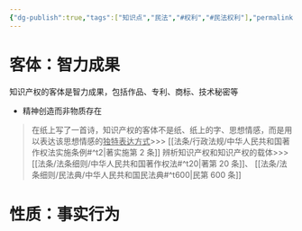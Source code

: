 ```yaml
---
{"dg-publish":true,"tags":["知识点","民法","#权利","#民法权利"],"permalink":"/学习笔记studyup/民法总论/知识产权/","dgPassFrontmatter":true,"created":"2024-07-12T15:31:16.073+08:00","updated":"2024-11-11T22:37:44.286+08:00"}
---
```


# 客体：智力成果
知识产权的客体是智力成果，包括作品、专利、商标、技术秘密等
- 精神创造而非物质存在
>在纸上写了一首诗，知识产权的客体不是纸、纸上的字、思想情感，而是用以表达该思想情感的<u>独特表达方式</u>>>> [[法条/行政法规/中华人民共和国著作权法实施条例#^t2\|著实施第 2 条]]
>辨析知识产权和知识产权的载体>>> [[法条/法条细则/中华人民共和国著作权法#^t20\|著第 20 条]]、 [[法条/法条细则/民法典/中华人民共和国民法典#^t600\|民第 600 条]] 
# 性质：事实行为